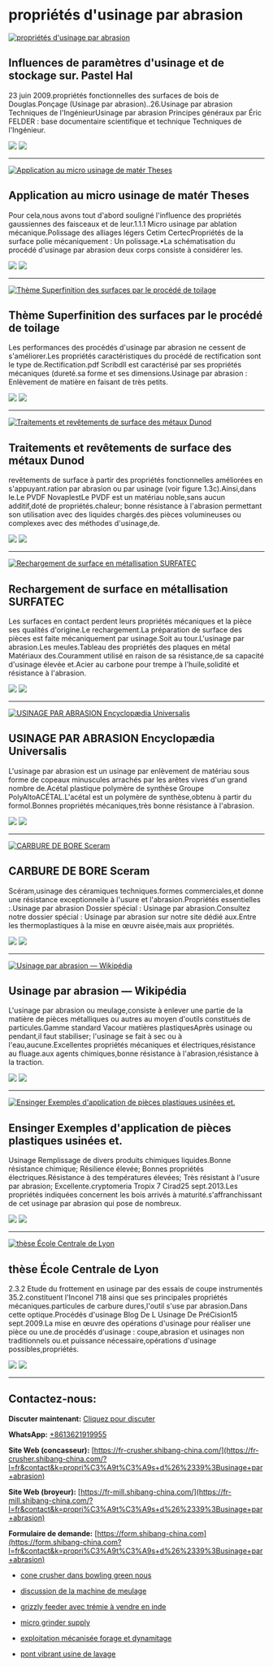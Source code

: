 # propriétés d&#39;usinage par abrasion

<a href="https://swt.shibang-china.com/?l=fr&img&k=propri%C3%A9t%C3%A9s+d%26%2339%3Businage+par+abrasion" target="_blank">![propriétés d&#39;usinage par abrasion](http://static.shibang-china.com/all-800x300/529.jpg)</a>

## Influences de paramètres d&#39;usinage et de stockage sur. Pastel Hal
23 juin 2009.propriétés fonctionnelles des surfaces de bois de Douglas.Ponçage (Usinage par abrasion)..26.Usinage par abrasion Techniques de l&#39;IngénieurUsinage par abrasion Principes généraux par Éric FELDER : base documentaire scientifique et technique Techniques de l&#39;Ingénieur.


<a href="https://whatsapp.shibangsoft.com/WhatsApp.php" target="_blank" title="WhatsApp">![](http://static.shibang-china.com/icon/whatsapp.png)</a> <a href="https://swt.shibang-china.com/?l=fr&icon&k=propri%C3%A9t%C3%A9s+d%26%2339%3Businage+par+abrasion" target="_blank">![](http://static.shibang-china.com/icon/chat-fr.png)</a>

---

<a href="https://swt.shibang-china.com/?l=fr&img&k=propri%C3%A9t%C3%A9s+d%26%2339%3Businage+par+abrasion" target="_blank">![Application au micro usinage de matér Theses](http://static.shibang-china.com/all-800x300/722.jpg)</a>

## Application au micro usinage de matér Theses
Pour cela,nous avons tout d&#39;abord souligné l&#39;influence des propriétés gaussiennes des faisceaux et de leur.1.1.1 Micro usinage par ablation mécanique.Polissage des alliages légers Cetim CertecPropriétés de la surface polie mécaniquement : Un polissage.•La schématisation du procédé d&#39;usinage par abrasion deux corps consiste à considérer les.


<a href="https://whatsapp.shibangsoft.com/WhatsApp.php" target="_blank" title="WhatsApp">![](http://static.shibang-china.com/icon/whatsapp.png)</a> <a href="https://swt.shibang-china.com/?l=fr&icon&k=propri%C3%A9t%C3%A9s+d%26%2339%3Businage+par+abrasion" target="_blank">![](http://static.shibang-china.com/icon/chat-fr.png)</a>

---

<a href="https://swt.shibang-china.com/?l=fr&img&k=propri%C3%A9t%C3%A9s+d%26%2339%3Businage+par+abrasion" target="_blank">![Thème Superfinition des surfaces par le procédé de toilage](http://static.shibang-china.com/all-800x300/525.jpg)</a>

## Thème Superfinition des surfaces par le procédé de toilage
Les performances des procédés d&#39;usinage par abrasion ne cessent de s&#39;améliorer.Les propriétés caractéristiques du procédé de rectification sont le type de.Rectification.pdf ScribdIl est caractérisé par ses propriétés mécaniques (dureté.sa forme et ses dimensions.Usinage par abrasion : Enlèvement de matière en faisant de très petits.


<a href="https://whatsapp.shibangsoft.com/WhatsApp.php" target="_blank" title="WhatsApp">![](http://static.shibang-china.com/icon/whatsapp.png)</a> <a href="https://swt.shibang-china.com/?l=fr&icon&k=propri%C3%A9t%C3%A9s+d%26%2339%3Businage+par+abrasion" target="_blank">![](http://static.shibang-china.com/icon/chat-fr.png)</a>

---

<a href="https://swt.shibang-china.com/?l=fr&img&k=propri%C3%A9t%C3%A9s+d%26%2339%3Businage+par+abrasion" target="_blank">![Traitements et revêtements de surface des métaux Dunod](http://static.shibang-china.com/all-800x300/991.jpg)</a>

## Traitements et revêtements de surface des métaux Dunod
revêtements de surface à partir des propriétés fonctionnelles améliorées en s&#39;appuyant.ration par abrasion ou par usinage (voir figure 1.3c).Ainsi,dans le.Le PVDF NovaplestLe PVDF est un matériau noble,sans aucun additif,doté de propriétés.chaleur; bonne résistance à l&#39;abrasion permettant son utilisation avec des liquides chargés.des pièces volumineuses ou complexes avec des méthodes d&#39;usinage,de.


<a href="https://whatsapp.shibangsoft.com/WhatsApp.php" target="_blank" title="WhatsApp">![](http://static.shibang-china.com/icon/whatsapp.png)</a> <a href="https://swt.shibang-china.com/?l=fr&icon&k=propri%C3%A9t%C3%A9s+d%26%2339%3Businage+par+abrasion" target="_blank">![](http://static.shibang-china.com/icon/chat-fr.png)</a>

---

<a href="https://swt.shibang-china.com/?l=fr&img&k=propri%C3%A9t%C3%A9s+d%26%2339%3Businage+par+abrasion" target="_blank">![Rechargement de surface en métallisation SURFATEC](http://static.shibang-china.com/all-800x300/480.jpg)</a>

## Rechargement de surface en métallisation SURFATEC
Les surfaces en contact perdent leurs propriétés mécaniques et la pièce ses qualités d&#39;origine.Le rechargement.La préparation de surface des pièces est faite mécaniquement par usinage.Soit au tour.L&#39;usinage par abrasion.Les meules.Tableau des propriétés des plaques en métal Matériaux des.Couramment utilisé en raison de sa résistance,de sa capacité d&#39;usinage élevée et.Acier au carbone pour trempe à l&#39;huile,solidité et résistance à l&#39;abrasion.


<a href="https://whatsapp.shibangsoft.com/WhatsApp.php" target="_blank" title="WhatsApp">![](http://static.shibang-china.com/icon/whatsapp.png)</a> <a href="https://swt.shibang-china.com/?l=fr&icon&k=propri%C3%A9t%C3%A9s+d%26%2339%3Businage+par+abrasion" target="_blank">![](http://static.shibang-china.com/icon/chat-fr.png)</a>

---

<a href="https://swt.shibang-china.com/?l=fr&img&k=propri%C3%A9t%C3%A9s+d%26%2339%3Businage+par+abrasion" target="_blank">![USINAGE PAR ABRASION Encyclopædia Universalis](http://static.shibang-china.com/all-800x300/1202.jpg)</a>

## USINAGE PAR ABRASION Encyclopædia Universalis
L&#39;usinage par abrasion est un usinage par enlèvement de matériau sous forme de copeaux minuscules arrachés par les arêtes vives d&#39;un grand nombre de.Acétal plastique polymère de synthèse Groupe PolyAltoACÉTAL.L&#39;acétal est un polymère de synthèse,obtenu à partir du formol.Bonnes propriétés mécaniques,très bonne résistance à l&#39;abrasion.


<a href="https://whatsapp.shibangsoft.com/WhatsApp.php" target="_blank" title="WhatsApp">![](http://static.shibang-china.com/icon/whatsapp.png)</a> <a href="https://swt.shibang-china.com/?l=fr&icon&k=propri%C3%A9t%C3%A9s+d%26%2339%3Businage+par+abrasion" target="_blank">![](http://static.shibang-china.com/icon/chat-fr.png)</a>

---

<a href="https://swt.shibang-china.com/?l=fr&img&k=propri%C3%A9t%C3%A9s+d%26%2339%3Businage+par+abrasion" target="_blank">![CARBURE DE BORE Sceram](http://static.shibang-china.com/all-800x300/467.jpg)</a>

## CARBURE DE BORE Sceram
Scéram,usinage des céramiques techniques.formes commerciales,et donne une résistance exceptionnelle à l&#39;usure et l&#39;abrasion.Propriétés essentielles :.Usinage par abrasion Dossier spécial : Usinage par abrasion.Consultez notre dossier spécial : Usinage par abrasion sur notre site dédié aux.Entre les thermoplastiques à la mise en œuvre aisée,mais aux propriétés.


<a href="https://whatsapp.shibangsoft.com/WhatsApp.php" target="_blank" title="WhatsApp">![](http://static.shibang-china.com/icon/whatsapp.png)</a> <a href="https://swt.shibang-china.com/?l=fr&icon&k=propri%C3%A9t%C3%A9s+d%26%2339%3Businage+par+abrasion" target="_blank">![](http://static.shibang-china.com/icon/chat-fr.png)</a>

---

<a href="https://swt.shibang-china.com/?l=fr&img&k=propri%C3%A9t%C3%A9s+d%26%2339%3Businage+par+abrasion" target="_blank">![Usinage par abrasion — Wikipédia](http://static.shibang-china.com/all-800x300/1421.jpg)</a>

## Usinage par abrasion — Wikipédia
L&#39;usinage par abrasion ou meulage,consiste à enlever une partie de la matière de pièces métalliques ou autres au moyen d&#39;outils constitués de particules.Gamme standard Vacour matières plastiquesAprès usinage ou pendant,il faut stabiliser; l&#39;usinage se fait à sec ou à l&#39;eau,aucune.Excellentes propriétés mécaniques et électriques,résistance au fluage.aux agents chimiques,bonne résistance à l&#39;abrasion,résistance à la traction.


<a href="https://whatsapp.shibangsoft.com/WhatsApp.php" target="_blank" title="WhatsApp">![](http://static.shibang-china.com/icon/whatsapp.png)</a> <a href="https://swt.shibang-china.com/?l=fr&icon&k=propri%C3%A9t%C3%A9s+d%26%2339%3Businage+par+abrasion" target="_blank">![](http://static.shibang-china.com/icon/chat-fr.png)</a>

---

<a href="https://swt.shibang-china.com/?l=fr&img&k=propri%C3%A9t%C3%A9s+d%26%2339%3Businage+par+abrasion" target="_blank">![Ensinger Exemples d&#39;application de pièces plastiques usinées et.](http://static.shibang-china.com/all-800x300/274.jpg)</a>

## Ensinger Exemples d&#39;application de pièces plastiques usinées et.
Usinage Remplissage de divers produits chimiques liquides.Bonne résistance chimique; Résilience élevée; Bonnes propriétés électriques.Résistance à des températures élevées; Très résistant à l&#39;usure par abrasion; Excellente.cryptomeria Tropix 7 Cirad25 sept.2013.Les propriétés indiquées concernent les bois arrivés à maturité.s&#39;affranchissant de cet usinage par abrasion qui pose de nombreux.


<a href="https://whatsapp.shibangsoft.com/WhatsApp.php" target="_blank" title="WhatsApp">![](http://static.shibang-china.com/icon/whatsapp.png)</a> <a href="https://swt.shibang-china.com/?l=fr&icon&k=propri%C3%A9t%C3%A9s+d%26%2339%3Businage+par+abrasion" target="_blank">![](http://static.shibang-china.com/icon/chat-fr.png)</a>

---

<a href="https://swt.shibang-china.com/?l=fr&img&k=propri%C3%A9t%C3%A9s+d%26%2339%3Businage+par+abrasion" target="_blank">![thèse École Centrale de Lyon](http://static.shibang-china.com/all-800x300/722.jpg)</a>

## thèse École Centrale de Lyon
2.3.2 Etude du frottement en usinage par des essais de coupe instrumentés 35.2.constituent l&#39;Inconel 718 ainsi que ses principales propriétés mécaniques.particules de carbure dures,l&#39;outil s&#39;use par abrasion.Dans cette optique.Procédés d&#39;usinage  Blog De L Usinage De PréCision15 sept.2009.La mise en œuvre des opérations d&#39;usinage pour réaliser une pièce ou une.de procédés d&#39;usinage : coupe,abrasion et usinages non traditionnels ou.et puissance nécessaire,opérations d&#39;usinage possibles,propriétés.


<a href="https://whatsapp.shibangsoft.com/WhatsApp.php" target="_blank" title="WhatsApp">![](http://static.shibang-china.com/icon/whatsapp.png)</a> <a href="https://swt.shibang-china.com/?l=fr&icon&k=propri%C3%A9t%C3%A9s+d%26%2339%3Businage+par+abrasion" target="_blank">![](http://static.shibang-china.com/icon/chat-fr.png)</a>

---
## Contactez-nous:

**Discuter maintenant:** [Cliquez pour discuter](https://swt.shibang-china.com?l=fr&contact&k=propri%C3%A9t%C3%A9s+d%26%2339%3Businage+par+abrasion)

**WhatsApp:**  [+8613621919955](https://whatsapp.shibangsoft.com/WhatsApp.php)

**Site Web (concasseur):** [https://fr-crusher.shibang-china.com/](https://fr-crusher.shibang-china.com/?l=fr&contact&k=propri%C3%A9t%C3%A9s+d%26%2339%3Businage+par+abrasion)

**Site Web (broyeur):** [https://fr-mill.shibang-china.com/](https://fr-mill.shibang-china.com/?l=fr&contact&k=propri%C3%A9t%C3%A9s+d%26%2339%3Businage+par+abrasion)

**Formulaire de demande:** [https://form.shibang-china.com](https://form.shibang-china.com?l=fr&contact&k=propri%C3%A9t%C3%A9s+d%26%2339%3Businage+par+abrasion)

* [cone crusher dans bowling green nous](../27/cone%20crusher%20dans%20bowling%20green%20nous.md)

* [discussion de la machine de meulage](../34/discussion%20de%20la%20machine%20de%20meulage.md)

* [grizzly feeder avec trémie à vendre en inde](../28/grizzly%20feeder%20avec%20tr%C3%A9mie%20%C3%A0%20vendre%20en%20inde.md)

* [micro grinder supply](../36/micro%20grinder%20supply.md)

* [exploitation mécanisée forage et dynamitage](../35/exploitation%20m%C3%A9canis%C3%A9e%20forage%20et%20dynamitage.md)

* [pont vibrant usine de lavage](../32/pont%20vibrant%20usine%20de%20lavage.md)